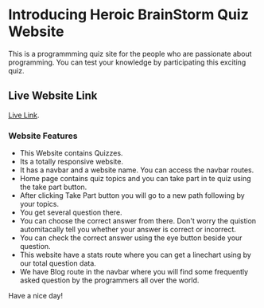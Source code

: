 # Introducing Heroic BrainStorm Quiz Website
This is a programmming quiz site for the people who are passionate about programming. You can test your knowledge by participating this exciting quiz. 

## Live Website Link

[Live Link](https://earnest-dieffenbachia-cd4011.netlify.app/).

### Website Features 
* This Website contains Quizzes.
* Its a totally responsive website. 
* It has a navbar and a website name. You can access the navbar routes.
* Home page contains quiz topics and you can take part in te quiz using the take part button. 
* After clicking Take Part button you will go to a new path following by your topics. 
* You get several question there. 
* You can choose the correct answer from there.  Don't worry the quistion           automitacally tell you whether your answer is correct or incorrect.  
* You can check the correct answer using the eye button beside your question. 
* This website have a stats route where you can get a linechart using by our total question data. 
* We have Blog route in the navbar where you will find some frequently asked question by the programmers all over the world. 

Have a nice day!







